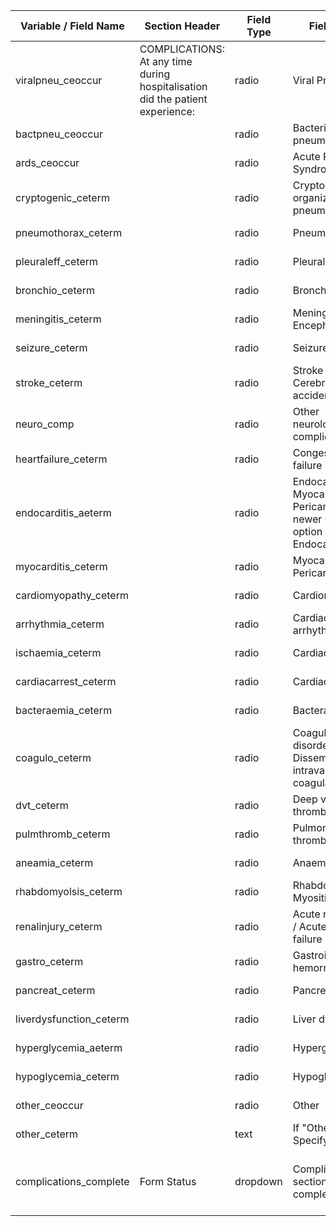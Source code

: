 | Variable / Field Name | Section Header | Field Type | Field Label | Choices or Calculations | Comments |
| --- | --- | --- | --- | --- | --- |
| viralpneu\_ceoccur | COMPLICATIONS: At any time during hospitalisation did the patient experience: | radio | Viral Pneumonia | 1, Yes ; 2, No ; 3, N/A |   |
| bactpneu\_ceoccur |   | radio | Bacterial pneumonia | 1, Yes ; 2, No ; 3, N/A |   |
| ards\_ceoccur |   | radio | Acute Respiratory Syndrome | 1, Yes ; 2, No ; 3, N/A |   |
| cryptogenic\_ceterm |   | radio | Cryptogenic organizing pneumonia (COP) | 1, Yes ; 2, No ; 3, N/A |   |
| pneumothorax\_ceterm |   | radio | Pneumothorax | 1, Yes ; 2, No ; 3, N/A |   |
| pleuraleff\_ceterm |   | radio | Pleural effusion | 1, Yes ; 2, No ; 3, N/A |   |
| bronchio\_ceterm |   | radio | Bronchiolitis | 1, Yes ; 2, No ; 3, N/A |   |
| meningitis\_ceterm |   | radio | Meningitis / Encephalitis | 1, Yes ; 2, No ; 3, N/A |   |
| seizure\_ceterm |   | radio | Seizure | 1, Yes ; 2, No ; 3, N/A |   |
| stroke\_ceterm |   | radio | Stroke / Cerebrovascular accident | 1, Yes ; 2, No ; 3, N/A |   |
| neuro\_comp |   | radio | Other neurological complication | 1, Yes ; 2, No ; 3, N/A |   |
| heartfailure\_ceterm |   | radio | Congestive heart failure | 1, Yes ; 2, No ; 3, N/A |   |
| endocarditis\_aeterm |   | radio | Endocarditis / Myocarditis Pericarditis (for newer CRF this option covers Endocarditis only) | 1, Yes ; 2, No ; 3, N/A |   |
| myocarditis\_ceterm |   | radio | Myocarditis / Pericarditis | 1, Yes ; 2, No ; 3, N/A |   |
| cardiomyopathy\_ceterm |   | radio | Cardiomyopathy | 1, Yes ; 2, No ; 3, N/A |   |
| arrhythmia\_ceterm |   | radio | Cardiac arrhythmia | 1, Yes ; 2, No ; 3, N/A |   |
| ischaemia\_ceterm |   | radio | Cardiac ischemia | 1, Yes ; 2, No ; 3, N/A |   |
| cardiacarrest\_ceterm |   | radio | Cardiac arrest | 1, Yes ; 2, No ; 3, N/A |   |
| bacteraemia\_ceterm |   | radio | Bacteraemia | 1, Yes ; 2, No ; 3, N/A |   |
| coagulo\_ceterm |   | radio | Coagulation disorder / Disseminated intravascular coagulation | 1, Yes ; 2, No ; 3, N/A |   |
| dvt\_ceterm |   | radio | Deep vein thrombosis | 1, Yes ; 2, No ; 3, N/A |   |
| pulmthromb\_ceterm |   | radio | Pulmonary thromboembolism | 1, Yes ; 2, No ; 3, N/A |   |
| aneamia\_ceterm |   | radio | Anaemia | 1, Yes ; 2, No ; 3, N/A |   |
| rhabdomyolsis\_ceterm |   | radio | Rhabdomyolysis / Myositis | 1, Yes ; 2, No ; 3, N/A |   |
| renalinjury\_ceterm |   | radio | Acute renal injury / Acute renal failure | 1, Yes ; 2, No ; 3, N/A |   |
| gastro\_ceterm |   | radio | Gastrointestinal hemorrhage | 1, Yes ; 2, No ; 3, N/A |   |
| pancreat\_ceterm |   | radio | Pancreatitis | 1, Yes ; 2, No ; 3, N/A |   |
| liverdysfunction\_ceterm |   | radio | Liver dysfunction | 1, Yes ; 2, No ; 3, N/A |   |
| hyperglycemia\_aeterm |   | radio | Hyperglycaemia | 1, Yes ; 2, No ; 3, N/A |   |
| hypoglycemia\_ceterm |   | radio | Hypoglycaemia | 1, Yes ; 2, No ; 3, N/A |   |
| other\_ceoccur |   | radio | Other | 1, Yes ; 2, No ; 3, N/A |   |
| other\_ceterm |   | text | If "Other"; Specify |   |   |
| complications\_complete | Form Status | dropdown | Complications section complete? | 0, Incomplete ; 1, Unverified ; 2, Complete |   |